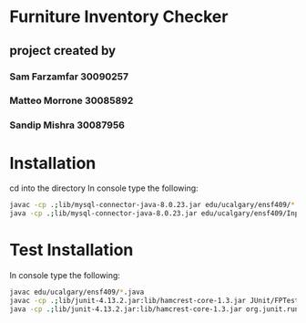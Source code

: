 # Furniture Inventory Checker
## project created by
### Sam Farzamfar 30090257 
### Matteo Morrone 30085892
### Sandip Mishra 30087956

# Installation
cd into the directory 
In console type the following:

```bash
javac -cp .;lib/mysql-connector-java-8.0.23.jar edu/ucalgary/ensf409/*.java
java -cp .;lib/mysql-connector-java-8.0.23.jar edu/ucalgary/ensf409/Input
```
# Test Installation

In console type the following:
```bash
javac edu/ucalgary/ensf409/*.java 
javac -cp .;lib/junit-4.13.2.jar:lib/hamcrest-core-1.3.jar JUnit/FPTest.java
java -cp .;lib/junit-4.13.2.jar:lib/hamcrest-core-1.3.jar org.junit.runner.JUnitCore JUnit.FPTest
```